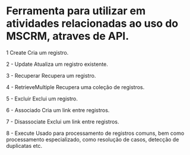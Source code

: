 # Ferramenta para utilizar em atividades relacionadas ao uso do MSCRM, atraves de API.

1	Create
Cria um registro.

2	- Update
Atualiza um registro existente.

3 - Recuperar
Recupera um registro.

4	- RetrieveMultiple
Recupera uma coleção de registros.

5	- Excluir
Exclui um registro.

6	- Associado
Cria um link entre registros.

7	- Disassociate
Exclui um link entre registros.

8	- Execute
Usado para processamento de registros comuns, bem como processamento especializado, como resolução de casos, detecção de duplicatas etc.
